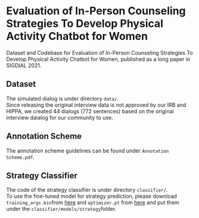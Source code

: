 # Evaluation of In-Person Counseling Strategies To Develop Physical Activity Chatbot for Women
Dataset and Codebase for Evaluation of In-Person Counseling Strategies To Develop Physical Activity Chatbot for Women, published as a long paper in SIGDIAL 2021.

## Dataset
The simulated dialog is under directory `data/`.  
Since releasing the original interview data is not approved by our IRB and HIPPA, we created 44 dialogs (772 sentences) based on the original interview daialog for our community to use.

## Annotation Scheme
The annotation scheme guidelines can be found under `Annotation Scheme.pdf`.

## Strategy Classifier
The code of the strategy classifier is under directory `classifier/`.  
To use the fine-tuned model for strategy prediction, please download `training_args.bin`from [here](https://drive.google.com/file/d/13GWO8Nwby7MmL15Hq1aUccJ-kQhsYI85/view?usp=sharing) and `optimizer.pt` from [here](https://drive.google.com/file/d/1RCAHRLoq4iujWBRmzHhTwbgpo0w_DEfy/view?usp=sharing) and put them under the `classifier/models/strategy`folder.


